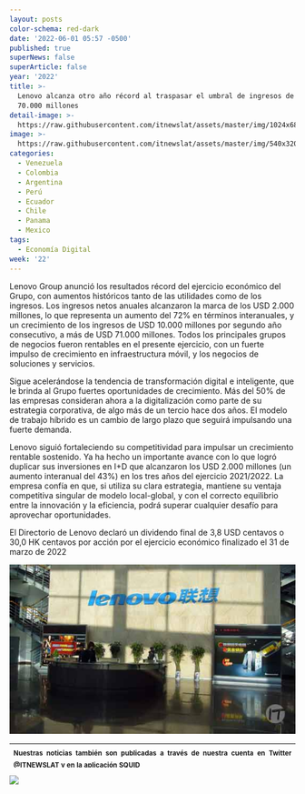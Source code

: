 ```yaml
---
layout: posts
color-schema: red-dark
date: '2022-06-01 05:57 -0500'
published: true
superNews: false
superArticle: false
year: '2022'
title: >-
  Lenovo alcanza otro año récord al traspasar el umbral de ingresos de USD
  70.000 millones
detail-image: >-
  https://raw.githubusercontent.com/itnewslat/assets/master/img/1024x680/Lenovo-Sede-g.jpg
image: >-
  https://raw.githubusercontent.com/itnewslat/assets/master/img/540x320/Lenovo-Sede-p.jpg
categories:
  - Venezuela
  - Colombia
  - Argentina
  - Perú
  - Ecuador
  - Chile
  - Panama
  - Mexico
tags:
  - Economía Digital
week: '22'
---
```

Lenovo Group anunció los resultados récord del ejercicio económico del Grupo, con aumentos históricos tanto de las utilidades como de los ingresos. Los ingresos netos anuales alcanzaron la marca de los USD 2.000 millones, lo que representa un aumento del 72% en términos interanuales, y un crecimiento de los ingresos de USD 10.000 millones por segundo año consecutivo, a más de USD 71.000 millones. Todos los principales grupos de negocios fueron rentables en el presente ejercicio, con un fuerte impulso de crecimiento en infraestructura móvil, y los negocios de soluciones y servicios. 

Sigue acelerándose la tendencia de transformación digital e inteligente, que le brinda al Grupo fuertes oportunidades de crecimiento. Más del 50% de las empresas consideran ahora a la digitalización como parte de su estrategia corporativa, de algo más de un tercio hace dos años. El modelo de trabajo híbrido es un cambio de largo plazo que seguirá impulsando una fuerte demanda.

Lenovo siguió fortaleciendo su competitividad para impulsar un crecimiento rentable sostenido. Ya ha hecho un importante avance con lo que logró duplicar sus inversiones en I+D que alcanzaron los USD 2.000 millones (un aumento interanual del 43%) en los tres años del ejercicio 2021/2022. La empresa confía en que, si utiliza su clara estrategia, mantiene su ventaja competitiva singular de modelo local-global, y con el correcto equilibrio entre la innovación y la eficiencia, podrá superar cualquier desafío para aprovechar oportunidades.  

El Directorio de Lenovo declaró un dividendo final de 3,8 USD centavos o 30,0 HK centavos por acción por el ejercicio económico finalizado el 31 de marzo de 2022 

![](https://raw.githubusercontent.com/itnewslat/assets/master/img/540x320/Lenovo-Sede-p.jpg)

<table style="height: 42px;" width="569">
<tbody>
<tr>
<td style="text-align: justify;"><sub><strong>Nuestras noticias también son publicadas a través de nuestra cuenta en Twitter <a href="https://twitter.com/itnewslat?lang=es">@ITNEWSLAT</a> y en la aplicación <a href="https://squidapp.co/en/">SQUID</a></strong></sub></td>
</tr>
</tbody>
</table>

<img src="https://tracker.metricool.com/c3po.jpg?hash=56f88a41e39ab42c063cc51676587a04"/>